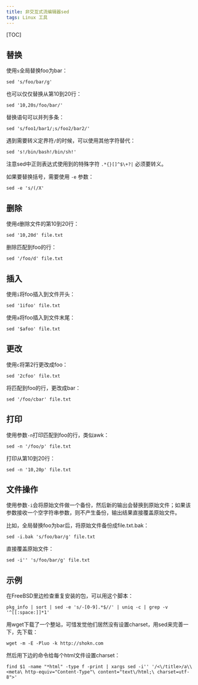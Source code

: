 ```yaml
---
title: 非交互式流编辑器sed
tags: Linux 工具
---
```


[TOC]

## 替换

使用`s`全局替换foo为bar：

    sed 's/foo/bar/g'

也可以仅仅替换从第10到20行：

    sed '10,20s/foo/bar/'

替换语句可以并列多条：

    sed 's/foo1/bar1/;s/foo2/bar2/'

遇到需要转义定界符`/`的时候，可以使用其他字符替代：

    sed 's!/bin/bash!/bin/sh!'

注意sed中正则表达式使用到的特殊字符 `.*{}[]^$\+?|` 必须要转义。

如果要替换括号，需要使用 `-e` 参数：

    sed -e 's/(/X'

## 删除

使用`d`删除文件的第10到20行：

    sed '10,20d' file.txt

删除匹配到foo的行：

    sed '/foo/d' file.txt

## 插入

使用`i`将foo插入到文件开头：

    sed '1ifoo' file.txt

使用`a`将foo插入到文件末尾：

    sed '$afoo' file.txt

## 更改

使用`c`将第2行更改成foo：

    sed '2cfoo' file.txt

将匹配到foo的行，更改成bar：

    sed '/foo/cbar' file.txt

## 打印

使用参数`-n`打印匹配到foo的行，类似awk：

    sed -n '/foo/p' file.txt

打印从第10到20行：

    sed -n '10,20p' file.txt

## 文件操作

使用参数`-i`会将原始文件做一个备份，然后新的输出会替换到原始文件；如果该参数接收一个空字符串参数，则不产生备份，输出结果直接覆盖原始文件。

比如，全局替换foo为bar后，将原始文件备份成file.txt.bak：

    sed -i.bak 's/foo/bar/g' file.txt

直接覆盖原始文件：

    sed -i'' 's/foo/bar/g' file.txt

## 示例

在FreeBSD里边检查重复安装的包，可以用这个脚本：

    pkg_info | sort | sed -e 's/-[0-9].*$//' | uniq -c | grep -v '^[[:space:]]*1'

用wget下载了一个整站，可惜发觉他们居然没有设置charset，用sed来完善一下，先下载：

    wget -m -E -Pluo -k http://shokn.com

然后用下边的命令给每个html文件设置charset：

    find $1 -name "*html" -type f -print | xargs sed -i'' '/<\/title>/a\\<meta\ http-equiv="Content-Type"\ content="text\/html;\ charset=utf-8">'
